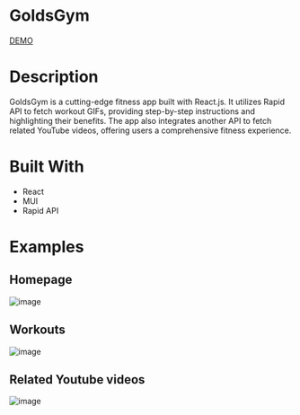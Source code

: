 # GoldsGym 

[DEMO](https://goldsgym-k02.netlify.app)

# Description

GoldsGym is a cutting-edge fitness app built with React.js. It utilizes Rapid API to fetch workout GIFs, providing step-by-step instructions and highlighting their benefits. The app also integrates another API to fetch related YouTube videos, offering users a comprehensive fitness experience.

# Built With
- React
- MUI
- Rapid API

# Examples 

## Homepage
![image](https://github.com/kundank02/GoldsGym/assets/57480481/f45c1cba-1627-47b3-b434-818adfbefbdd)

## Workouts 
![image](https://github.com/kundank02/GoldsGym/assets/57480481/cf316759-2bef-4a8b-a7cd-5b40505dd4ea)

## Related Youtube videos
![image](https://github.com/kundank02/GoldsGym/assets/57480481/f55a67a3-2c3a-44b1-909b-653f13c4f525)



